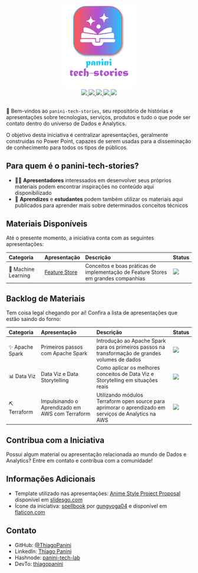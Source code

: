 <div align="center">
    <br><img src="https://github.com/ThiagoPanini/panini-tech-stories/blob/main/_assets/logo.png?raw=true" width=200 alt="panini-tech-stories-logo">
</div>

<div align="center">
  <a href="https://spark.apache.org/">
    <img src="https://img.shields.io/badge/spark-grey?style=for-the-badge&logo=apachespark&logoColor=orange">
  </a>
  <a href="https://aws.amazon.com/">
    <img src="https://img.shields.io/badge/aws-grey?style=for-the-badge&logo=amazon&logoColor=yellow">
  </a>
  <a href="https://www.terraform.io/">
    <img src="https://img.shields.io/badge/terraform-grey?style=for-the-badge&logo=terraform&logoColor=lightpurple">
  </a>
  <a href="https://www.python.org/">
    <img src="https://img.shields.io/badge/python-grey?style=for-the-badge&logo=python&logoColor=lightblue">
  </a>
  <a href="https://www.microsoft.com/en-us/microsoft-365/powerpoint">
    <img src="https://img.shields.io/badge/powerpoint-grey?style=for-the-badge&logo=microsoft&logoColor=red">
  </a>
</div>

<br>

👋 Bem-vindos ao `panini-tech-stories`, seu repositório de histórias e apresentações sobre tecnologias, serviços, produtos e tudo o que pode ser contato dentro do universo de Dados e Analytics.

O objetivo desta iniciativa é centralizar apresentações, geralmente construidas no Power Point, capazes de serem usadas para a disseminação de conhecimento para todos os tipos de públicos.

## Para quem é o panini-tech-stories?

- 🧑‍🏫 **Apresentadores** interessados em desenvolver seus próprios materiais podem encontrar inspirações no conteúdo aqui disponibilizado
- 🎒 **Aprendizes** e **estudantes** podem também utilizar os materiais aqui publicados para aprender mais sobre determinados conceitos técnicos

## Materiais Disponíveis

Até o presente momento, a iniciativa conta com as seguintes apresentações:

| **Categoria** | **Apresentação** | **Descrição** | **Status** |
| :-- | :-- | :-- | :-- |
| 🧪 Machine Learning | [Feature Store](https://github.com/ThiagoPanini/panini-tech-stories/tree/main/feature-store) | Conceitos e boas práticas de implementação de Feature Stores em grandes companhias | <img src="https://img.shields.io/badge/Dispon%C3%ADvel-green?style=flat-square"> |

## Backlog de Materiais

Tem coisa legal chegando por aí! Confira a lista de apresentações que estão saindo do forno:

| **Categoria** | **Apresentação** | **Descrição** | **Status** |
| :-- | :-- | :-- | :-- |
| ✨ Apache Spark | Primeiros passos com Apache Spark | Introdução ao Apache Spark para os primeiros passos na transformação de grandes volumes de dados | <img src="https://img.shields.io/badge/Em%20Andamento-yellow?style=flat-square"> |
| 📊 Data Viz | Data Viz e Data Storytelling | Como aplicar os melhores conceitos de Data Viz e Storytelling em situações reais | <img src="https://img.shields.io/badge/N%C3%A3o%20Iniciado-red?style=flat-square"> |
| ⛏️ Terraform | Impulsinando o Aprendizado em AWS com Terraform | Utilizando módulos Terraform open source para aprimorar o aprendizado em serviços de Analytics na AWS | <img src="https://img.shields.io/badge/N%C3%A3o%20Iniciado-red?style=flat-square"> |

## Contribua com a Iniciativa

Possui algum material ou apresentação relacionada ao mundo de Dados e Analytics? Entre em contato e contribua com a comunidade!

## Informações Adicionais

- Template utilizado nas apresentações: [Anime Style Project Proposal](https://slidesgo.com/pt/tema/proposta-de-projeto-em-estilo-japones) disponível em [slidesgo.com](https://slidesgo.com/)
- Ícone da iniciativa: [spellbook](https://www.flaticon.com/free-icon/spellbook_8536472?term=magic+book&page=1&position=59&origin=search&related_id=8536472) por [gungyoga04](https://www.flaticon.com/authors/gungyoga04) e disponível em [flaticon.com](https://www.flaticon.com/)

## Contato

- GitHub: [@ThiagoPanini](https://github.com/ThiagoPanini)
- LinkedIn: [Thiago Panini](https://www.linkedin.com/in/thiago-panini/)
- Hashnode: [panini-tech-lab](https://panini.hashnode.dev/)
- DevTo: [thiagopanini](https://dev.to/thiagopanini)
